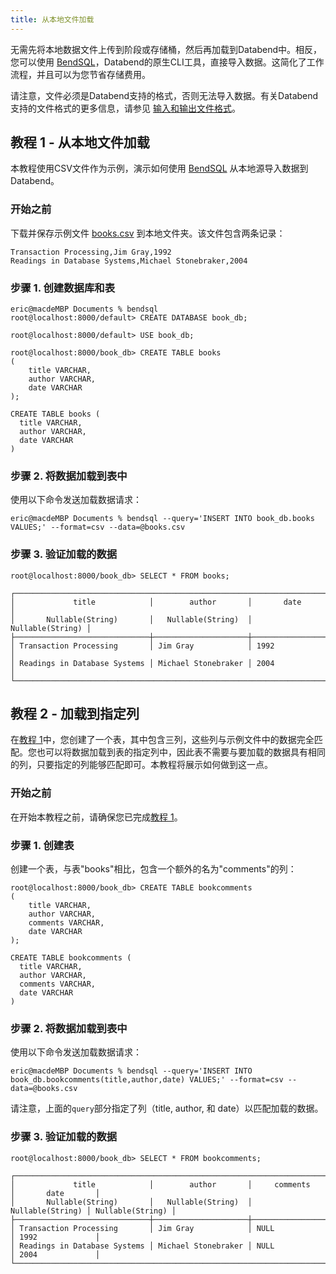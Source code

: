 ```yaml
---
title: 从本地文件加载
---
```


无需先将本地数据文件上传到阶段或存储桶，然后再加载到Databend中。相反，您可以使用 [BendSQL](../../30-sql-clients/00-bendsql/index.md)，Databend的原生CLI工具，直接导入数据。这简化了工作流程，并且可以为您节省存储费用。

请注意，文件必须是Databend支持的格式，否则无法导入数据。有关Databend支持的文件格式的更多信息，请参见 [输入和输出文件格式](/sql/sql-reference/file-format-options)。

## 教程 1 - 从本地文件加载

本教程使用CSV文件作为示例，演示如何使用 [BendSQL](../../30-sql-clients/00-bendsql/index.md) 从本地源导入数据到Databend。

### 开始之前

下载并保存示例文件 [books.csv](https://datafuse-1253727613.cos.ap-hongkong.myqcloud.com/data/books.csv) 到本地文件夹。该文件包含两条记录：

```text title='books.csv'
Transaction Processing,Jim Gray,1992
Readings in Database Systems,Michael Stonebraker,2004
```

### 步骤 1. 创建数据库和表

```shell
eric@macdeMBP Documents % bendsql
root@localhost:8000/default> CREATE DATABASE book_db;

root@localhost:8000/default> USE book_db;

root@localhost:8000/book_db> CREATE TABLE books
(
    title VARCHAR,
    author VARCHAR,
    date VARCHAR
);

CREATE TABLE books (
  title VARCHAR,
  author VARCHAR,
  date VARCHAR
)
```

### 步骤 2. 将数据加载到表中

使用以下命令发送加载数据请求：

```shell
eric@macdeMBP Documents % bendsql --query='INSERT INTO book_db.books VALUES;' --format=csv --data=@books.csv
```

### 步骤 3. 验证加载的数据

```shell
root@localhost:8000/book_db> SELECT * FROM books;

┌───────────────────────────────────────────────────────────────────────┐
│             title            │        author       │       date       │
│       Nullable(String)       │   Nullable(String)  │ Nullable(String) │
├──────────────────────────────┼─────────────────────┼──────────────────┤
│ Transaction Processing       │ Jim Gray            │ 1992             │
│ Readings in Database Systems │ Michael Stonebraker │ 2004             │
└───────────────────────────────────────────────────────────────────────┘
```

## 教程 2 - 加载到指定列

在[教程 1](#tutorial-1---load-from-a-csv-file)中，您创建了一个表，其中包含三列，这些列与示例文件中的数据完全匹配。您也可以将数据加载到表的指定列中，因此表不需要与要加载的数据具有相同的列，只要指定的列能够匹配即可。本教程将展示如何做到这一点。

### 开始之前

在开始本教程之前，请确保您已完成[教程 1](#tutorial-1---load-from-a-csv-file)。

### 步骤 1. 创建表

创建一个表，与表"books"相比，包含一个额外的名为"comments"的列：

```shell
root@localhost:8000/book_db> CREATE TABLE bookcomments
(
    title VARCHAR,
    author VARCHAR,
    comments VARCHAR,
    date VARCHAR
);

CREATE TABLE bookcomments (
  title VARCHAR,
  author VARCHAR,
  comments VARCHAR,
  date VARCHAR
)

```

### 步骤 2. 将数据加载到表中

使用以下命令发送加载数据请求：

```shell
eric@macdeMBP Documents % bendsql --query='INSERT INTO book_db.bookcomments(title,author,date) VALUES;' --format=csv --data=@books.csv
```

请注意，上面的`query`部分指定了列（title, author, 和 date）以匹配加载的数据。

### 步骤 3. 验证加载的数据

```shell
root@localhost:8000/book_db> SELECT * FROM bookcomments;

┌──────────────────────────────────────────────────────────────────────────────────────────┐
│             title            │        author       │     comments     │       date       │
│       Nullable(String)       │   Nullable(String)  │ Nullable(String) │ Nullable(String) │
├──────────────────────────────┼─────────────────────┼──────────────────┼──────────────────┤
│ Transaction Processing       │ Jim Gray            │ NULL             │ 1992             │
│ Readings in Database Systems │ Michael Stonebraker │ NULL             │ 2004             │
└──────────────────────────────────────────────────────────────────────────────────────────┘
```